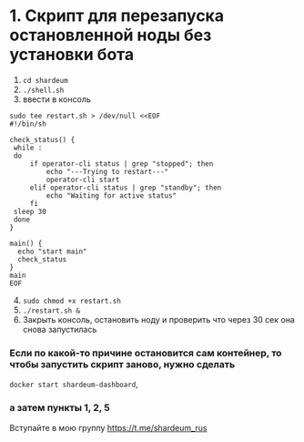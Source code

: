 # 1. Скрипт для перезапуска остановленной ноды без установки бота 

1. `cd shardeum`
2. `./shell.sh`
3. ввести в консоль 
```
sudo tee restart.sh > /dev/null <<EOF
#!/bin/sh

check_status() {
 while :
 do 
     if operator-cli status | grep "stopped"; then
         echo "---Trying to restart---"
         operator-cli start
     elif operator-cli status | grep "standby"; then
         echo "Waiting for active status"
     fi
 sleep 30
 done
}

main() {
  echo "start main"
  check_status
}
main
EOF
```
4. `sudo chmod +x restart.sh`
5. `./restart.sh &`
6. Закрыть консоль, остановить ноду и проверить что через 30 сек она снова запустилась

### Если по какой-то причине остановится сам контейнер, то чтобы запустить скрипт заново, нужно сделать 
`docker start shardeum-dashboard`, 
### а затем пункты 1, 2, 5

Вступайте в мою группу https://t.me/shardeum_rus
